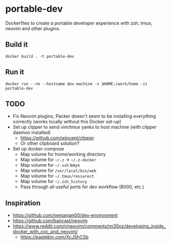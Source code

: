 # portable-dev

Dockerfiles to create a portable developer experience with zsh, tmux, neovim and other plugins.

## Build it

```
docker build . -t portable-dev
```

## Run it

```
docker run --rm --hostname dev-machine -v $HOME:/work/home -it portable-dev
```

## TODO

- Fix Neovim plugins, Packer doesn't seem to be installing everything correctly (works locally without this Docker set-up)
- Set up clipper to send vim/tmux yanks to host machine (with clipper daemon installed)
  - https://github.com/wincent/clipper
  - Or other clipboard solution?
- Set up docker-compose
  - Map volume for home/working directory
  - Map volume for `~/.z` -> `~/.z-docker`
  - Map volume for `~/.ssh` keys
  - Map volume for `/usr/local/bin/web`
  - Map volume for `~/.tmux/ressurect`
  - Map volume for `~/.zsh_history`
  - Pass through all useful ports for dev workflow (8000, etc.)

## Inspiration

- https://github.com/nemanjan00/dev-environment
- https://github.com/bancast/neovim
- https://www.reddit.com/r/neovim/comments/mi35nz/developing_inside_docker_with_coc_and_neovim/
  - https://pastebin.com/XcJShCSb
